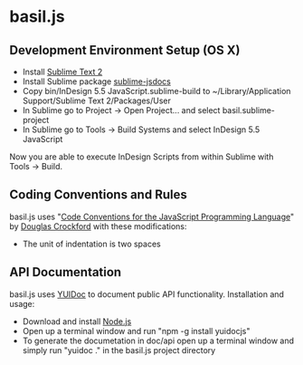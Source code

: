 basil.js
========

Development Environment Setup (OS X)
------------------------------------
* Install [Sublime Text 2](http://www.sublimetext.com/)
* Install Sublime package [sublime-jsdocs](https://github.com/spadgos/sublime-jsdocs) 
* Copy bin/InDesign 5.5 JavaScript.sublime-build to ~/Library/Application Support/Sublime Text 2/Packages/User
* In Sublime go to Project -> Open Project... and select basil.sublime-project
* In Sublime go to Tools -> Build Systems and select InDesign 5.5 JavaScript

Now you are able to execute InDesign Scripts from within Sublime with Tools -> Build.

Coding Conventions and Rules
----------------------------
basil.js uses "[Code Conventions for the JavaScript Programming Language](http://javascript.crockford.com/code.html)" by [Douglas Crockford](http://crockford.com/) with these modifications:
* The unit of indentation is two spaces

API Documentation
-----------------
basil.js uses [YUIDoc](http://yui.github.com/yuidoc/) to document public API functionality.
Installation and usage:
* Download and install [Node.js](http://nodejs.org/#download)
* Open up a terminal window and run "npm -g install yuidocjs"
* To generate the documetation in doc/api open up a terminal window and simply run "yuidoc ." in the basil.js project directory
    
